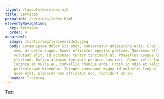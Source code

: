```yaml
---
layout: /layouts/services.njk
title: Services
permalink: /services/index.html
eleventyNavigation:
  key: Services
  order: 4
menuitem1:
  image: /static/img/leanneslide1.jpeg
  body: Lorem ipsum dolor sit amet, consectetur adipiscing elit. Cras in feugiat
    sem, at porta augue. Donec efficitur egestas pretium. Maecenas efficitur
    volutpat elit, id accumsan tortor tincidunt at. Phasellus congue laoreet
    eleifend. Nullam aliquam leo quis posuere suscipit. Donec velit lacus,
    lacinia at nulla eu, convallis rhoncus eros. Proin id odio et velit
    pellentesque bibendum. Integer consequat magna id molestie tempus. Morbi
    quam erat, placerat non efficitur nec, tincidunt at ex.
  header: Training
---
```

Test